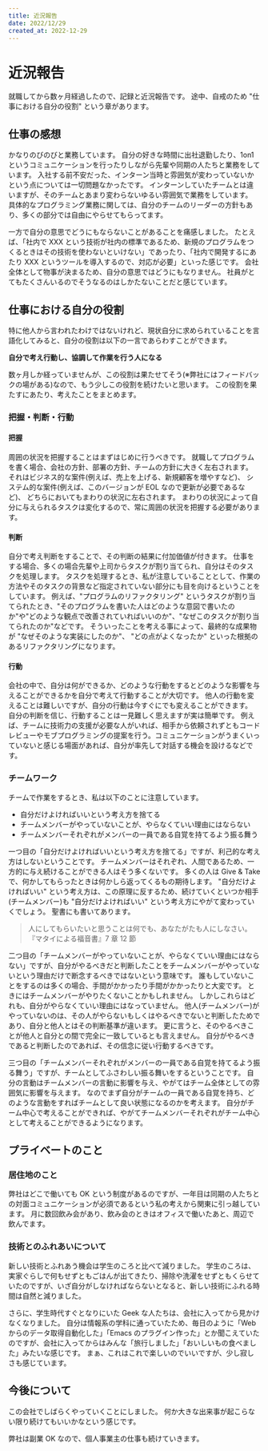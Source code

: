 ```yaml
---
title: 近況報告
date: 2022/12/29
created_at: 2022-12-29
---
```


# 近況報告

就職してから数ヶ月経過したので、記録と近況報告です。
途中、自戒のため "仕事における自分の役割" という章があります。

## 仕事の感想

かなりのびのびと業務しています。
自分の好きな時間に出社退勤したり、1on1 というコミュニケーションを行ったりしながら先輩や同期の人たちと業務をしています。
入社する前不安だった、インターン当時と雰囲気が変わっていないかという点については一切問題なかったです。
インターンしていたチームとは違いますが、そのチームとあまり変わらないゆるい雰囲気で業務をしています。
具体的なプログラミング業務に関しては、自分のチームのリーダーの方針もあり、多くの部分では自由にやらせてもらってます。

一方で自分の意思でどうにもならないことがあることを痛感しました。
たとえば、「社内で XXX という技術が社内の標準であるため、新規のプログラムをつくるときはその技術を使わないといけない」であったり、「社内で開発するにあたり XXX というツールを導入するので、対応が必要」といった感じです。
会社全体として物事が決まるため、自分の意思ではどうにもなりません。
社員がとてもたくさんいるのでそうなるのはしかたないことだと感じています。

## 仕事における自分の役割

特に他人から言われたわけではないけれど、現状自分に求められていることを言語化してみると、自分の役割は以下の一言であらわすことができます。

**自分で考え行動し、協調して作業を行う人になる**

数ヶ月しか経っていませんが、この役割は果たせてそう(※弊社にはフィードバックの場がある)なので、もう少しこの役割を続けたいと思います。
この役割を果たすにあたり、考えたことをまとめます。

### 把握・判断・行動

#### 把握

周囲の状況を把握することはまずはじめに行うべきです。
就職してプログラムを書く場合、会社の方針、部署の方針、チームの方針に大きく左右されます。
それはビジネス的な案件(例えば、売上を上げる、新規顧客を増やすなど)、
システム的な案件(例えば、このバージョンが EOL なので更新が必要であるなど)、
どちらにおいてもまわりの状況に左右されます。
まわりの状況によって自分に与えられるタスクは変化するので、常に周囲の状況を把握する必要があります。

#### 判断

自分で考え判断をすることで、その判断の結果に付加価値が付きます。
仕事をする場合、多くの場合先輩や上司からタスクが割り当てられ、自分はそのタスクを処理します。
タスクを処理するとき、私が注意していることとして、作業の方法やそのタスクの背景など指定されていない部分にも目を向けるということをしています。
例えば、"プログラムのリファクタリング" というタスクが割り当てられたとき、"そのプログラムを書いた人はどのような意図で書いたのか"や"どのような観点で改善されていればいいのか"、"なぜこのタスクが割り当てられたのか"などです。
そういったことを考える事によって、最終的な成果物が "なぜそのような実装にしたのか"、 "どの点がよくなったか" といった根拠のあるリファクタリングになります。

#### 行動

会社の中で、自分は何ができるか、どのような行動をするとどのような影響を与えることができるかを自分で考えて行動することが大切です。
他人の行動を変えることは難しいですが、自分の行動は今すぐにでも変えることができます。
自分の判断を信じ、行動することは一見難しく思えますが実は簡単です。
例えば、チームに技術力の支援が必要な人がいれば、相手から依頼されずともコードレビューやモブプログラミングの提案を行う。コミュニケーションがうまくいっていないと感じる場面があれば、自分が率先して対話する機会を設けるなどです。

### チームワーク

チームで作業をするとき、私は以下のことに注意しています。

- 自分だけよければいいという考え方を捨てる
- チームメンバーがやっていないことが、やらなくていい理由にはならない
- チームメンバーそれぞれがメンバーの一員である自覚を持てるよう振る舞う

一つ目の「自分だけよければいいという考え方を捨てる」ですが、利己的な考え方はしないということです。
チームメンバーはそれぞれ、人間であるため、一方的に与え続けることができる人はそう多くないです。
多くの人は Give & Take で、何かしてもらったときは何かしら返ってくるもの期待します。
"自分だけよければいい" という考え方は、この原理に反するため、続けていくといつか相手(チームメンバー)も "自分だけよければいい" という考え方にやがて変わっていくでしょう。
聖書にも書いてあります。

> 人にしてもらいたいと思うことは何でも、あなたがたも人にしなさい。
> 『マタイによる福音書』7 章 12 節

二つ目の「チームメンバーがやっていないことが、やらなくていい理由にはならない」ですが、自分がやるべきだと判断したことをチームメンバーがやっていないという理由だけで断念するべきではないという意味です。
誰もしていないことをするのは多くの場合、手間がかかったり手間がかかったりと大変です。
ときにはチームメンバーがやりたくないことかもしれません。
しかしこれらはどれも、自分がやらなくていい理由にはなっていません。
他人(チームメンバー)がやっていないのは、その人がやらないもしくはやるべきでないと判断したためであり、自分と他人とはその判断基準が違います。
更に言うと、そのやるべきことが他人と自分との間で完全に一致しているとも言えません。
自分がやるべきであると判断したのであれば、その信念に従い行動するべきです。

三つ目の「チームメンバーそれぞれがメンバーの一員である自覚を持てるよう振る舞う」ですが、チームとしてふさわしい振る舞いをするということです。
自分の言動はチームメンバーの言動に影響を与え、やがてはチーム全体としての雰囲気に影響を与えます。
なのでまず自分がチームの一員である自覚を持ち、どのような言動をすればチームとして良い状態になるのかを考えます。
自分がチーム中心で考えることができれば、やがてチームメンバーそれぞれがチーム中心として考えることができるようになります。

## プライベートのこと

### 居住地のこと

弊社はどこで働いても OK という制度があるのですが、一年目は同期の人たちとの対面コミュニケーションが必須であるという私の考えから関東に引っ越しています。
月に数回飲み会があり、飲み会のときはオフィスで働いたあと、周辺で飲んでます。

### 技術とのふれあいについて

新しい技術とふれあう機会は学生のころと比べて減りました。
学生のころは、実家ぐらしで何もせずともごはんが出てきたり、掃除や洗濯をせずともくらせていたのですが、いざ自分がしなければならないとなると、新しい技術にふれる時間は自然と減りました。

さらに、学生時代すぐとなりにいた Geek な人たちは、会社に入ってから見かけなくなりました。
自分は情報系の学科に通っていたため、毎日のように「Web からのデータ取得自動化した」「Emacs のプラグイン作った」とか聞こえていたのですが、会社に入ってからはみんな「旅行しました」「おいしいもの食べました」みたいな感じです。
まぁ、これはこれで楽しいのでいいですが、少し寂しさも感じています。

## 今後について

この会社でしばらくやっていくことにしました。
何か大きな出来事が起こらない限り続けてもいいかなという感じです。

弊社は副業 OK なので、個人事業主の仕事も続けていきます。
